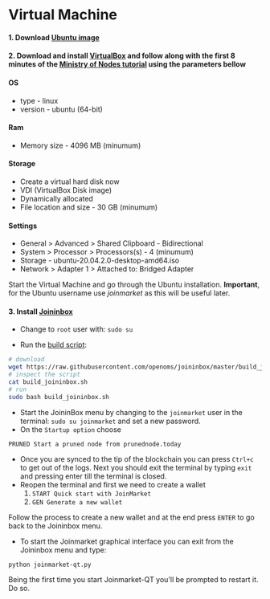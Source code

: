 # Virtual Machine

#### 1. Download [Ubuntu image](https://ubuntu.com/)
#### 2. Download and install [VirtualBox](https://www.virtualbox.org/wiki/Downloads) and follow along with the first 8 minutes of the [Ministry of Nodes tutorial](https://www.youtube.com/watch?v=BIrL1lNsnJQ) using the parameters bellow
  #### OS
  * type - linux
  * version - ubuntu (64-bit)

  #### Ram
  * Memory size - 4096 MB (minumum)

  #### Storage
  * Create a virtual hard disk now
  * VDI (VirtualBox Disk image)
  * Dynamically allocated
  * File location and size - 30 GB (minumum)

  #### Settings
  * General > Advanced > Shared Clipboard - Bidirectional
  * System > Processor > Processors(s) - 4 (minumum)
  * Storage - ubuntu-20.04.2.0-desktop-amd64.iso
  * Network > Adapter 1 > Attached to: Bridged Adapter

  Start the Virtual Machine and go through the Ubuntu installation. **Important**, for the Ubuntu username use *joinmarket* as this will be useful later.

#### 3. Install [Joininbox](https://github.com/openoms/joininbox#tested-environments)
  * Change to `root` user with:
  `sudo su`

  * Run the [build script](https://github.com/openoms/joininbox/blob/master/build_joininbox.sh):
  ```bash
  # download
  wget https://raw.githubusercontent.com/openoms/joininbox/master/build_joininbox.sh
  # inspect the script
  cat build_joininbox.sh
  # run
  sudo bash build_joininbox.sh
  ```
  * Start the JoininBox menu by changing to the `joinmarket` user in the terminal:
  `sudo su joinmarket` and set a new password.
  * On the `Startup option` choose

  `PRUNED Start a pruned node from prunednode.today`
  * Once you are synced to the tip of the blockchain you can press `Ctrl+c` to get out of the logs. Next you should exit the terminal by typing `exit` and pressing enter till the terminal is closed.
  * Reopen the terminal and first we need to create a wallet
    1. `START Quick start with JoinMarket`
    2. `GEN Generate a new wallet`

  Follow the process to create a new wallet and at the end press `ENTER` to go back to the Joininbox menu.
  * To start the Joinmarket graphical interface you can exit from the Joininbox menu and type:

  `python joinmarket-qt.py`

  Being the first time you start Joinmarket-QT you'll be prompted to restart it. Do so.

